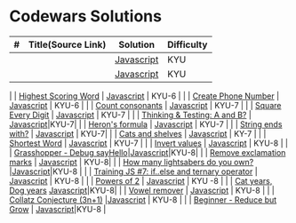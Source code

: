 # Codewars Solutions



| #   | Title(Source Link)                                                                                                                                                          | Solution                                                    | Difficulty |
| --- | -------------------------------------------------------------------------------------------------------------------------------------------------------------- | ----------------------------------------------------------- | ---------- |
|    | []() |    [Javascript](./KYU-)    | KYU        |
|    | []() |    [Javascript](./KYU-)    | KYU        |

|    | [Highest Scoring Word](https://www.codewars.com/kata/57eb8fcdf670e99d9b000272) |    [Javascript](./KYU-6/Highest.js) | KYU-6    |
|    | [Create Phone Number](https://www.codewars.com/kata/525f50e3b73515a6db000b83) |    [Javascript](./KYU-6/Number.js)  | KYU-6     |
|    | [Count consonants](https://www.codewars.com/kata/564e7fc20f0b53eb02000106) |    [Javascript](./KYU-7/consonants.js)  | KYU-7    |
|    | [Square Every Digit](https://www.codewars.com/kata/546e2562b03326a88e000020) |    [Javascript](./KYU-7/Digit.js)    | KYU-7     |
|    | [Thinking & Testing: A and B?](https://www.codewars.com/kata/56d904db9963e9cf5000037d) |  [Javascript](./KYU-7/Testing.js)|KYU-7|
|    | [Heron's formula](https://www.codewars.com/kata/57aa218e72292d98d500240f) |    [Javascript](./KYU-7/formula.js)    | KYU-7      |
|    | [String ends with?](https://www.codewars.com/kata/51f2d1cafc9c0f745c00037d) |    [Javascript](./KYU-7/String_ends.js)    | KYU-7|
|    | [Cats and shelves](https://www.codewars.com/kata/62c93765cef6f10030dfa92b) |    [Javascript](./KYU-7/shelves.js)    | KY-7      |
|    | [Shortest Word](https://www.codewars.com/kata/57cebe1dc6fdc20c57000ac9) |    [Javascript](./KYU-7/Shortest.js)    | KYU-7       |
|    | [Invert values](https://www.codewars.com/kata/5899dc03bc95b1bf1b0000ad) |    [Javascript](./KYU-8/Invert.js)    | KYU-8         |
|    | [Grasshopper - Debug sayHello](https://www.codewars.com/kata/5625618b1fe21ab49f00001f)|[Javascript](./KYU8/Grasshopper.js)|KYU-8|
|    | [Remove exclamation marks](https://www.codewars.com/kata/57a0885cbb9944e24c00008e) |    [Javascript](./KYU-8/Remove.js)  | KYU-8|
|    | [How many lightsabers do you own?](https://www.codewars.com/kata/51f9d93b4095e0a7200001b8) |[Javascript](./KYU8/lightsabers.js)|KYU-8 |
|    | [Training JS #7: if..else and ternary operator](https://www.codewars.com/kata/57202aefe8d6c514300001fd) |    [Javascript](./KYU-8/ternary_operator.js)    | KYU-8  |
|    | [Powers of 2](https://www.codewars.com/kata/57a083a57cb1f31db7000028) |    [Javascript](./KYU-8/Powers_of_2.js)    | KYU -8     |
|    | [Cat years, Dog years](https://www.codewars.com/kata/5a6663e9fd56cb5ab800008b)  [Javascript](./KYU8/Cat_years_Dog_years.js)|KYU-8|
|    | [Vowel remover](https://www.codewars.com/kata/5547929140907378f9000039) |    [Javascript](./KYU-8/Vowel_remover.js)   | KYU-8   |
|    | [Collatz Conjecture (3n+1)](https://www.codewars.com/kata/577a6e90d48e51c55e000217) |[Javascript](./KYU8/Collatz_Conjecture.js) | KYU-8 |
|    | [Beginner - Reduce but Grow](https://www.codewars.com/kata/57f780909f7e8e3183000078) | [Javascript](./KYU-8/Beginner.js)|KYU-8  |
 


